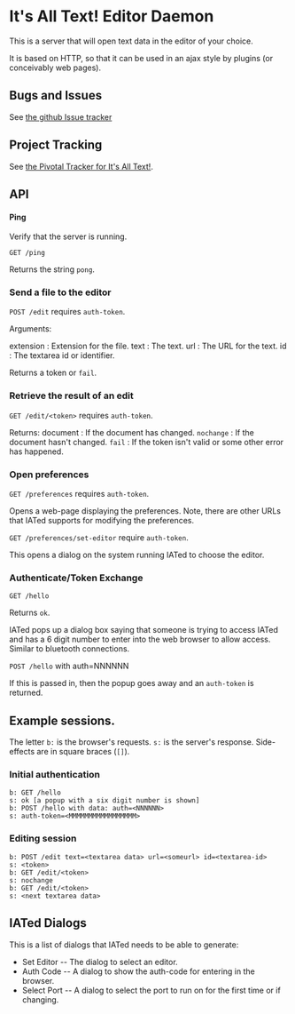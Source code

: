# It's All Text! Editor Daemon

This is a server that will open text data in the editor of your
choice.

It is based on HTTP, so that it can be used in an ajax style by
plugins (or conceivably web pages).

## Bugs and Issues

See [the github Issue tracker](https://github.com/docwhat/iated/issues)

## Project Tracking

See
[the Pivotal Tracker for It's All Text!](https://www.pivotaltracker.com/projects/178151).

## API

#### Ping

Verify that the server is running.

`GET /ping`

Returns the string `pong`.

### Send a file to the editor

`POST /edit` requires `auth-token`.

Arguments:

extension
: Extension for the file.
text
: The text.
url
: The URL for the text.
id
: The textarea id or identifier.

Returns a token or `fail`.

### Retrieve the result of an edit

`GET /edit/<token>` requires `auth-token`.

Returns:
document
: If the document has changed.
`nochange`
: If the document hasn't changed.
`fail`
: If the token isn't valid or some other error has happened.

### Open preferences

`GET /preferences` requires `auth-token`.

Opens a web-page displaying the preferences.  Note, there are other
URLs that IATed supports for modifying the preferences.

`GET /preferences/set-editor` require `auth-token`.

This opens  a dialog on the system running IATed to choose the editor.

### Authenticate/Token Exchange

`GET /hello`

Returns `ok`.

IATed pops up a dialog box saying that someone is trying to access
IATed and has a 6 digit number to enter into the web browser to allow
access.  Similar to bluetooth connections.

`POST /hello` with auth=NNNNNN

If this is passed in, then the popup goes away and an `auth-token` is
returned.

## Example sessions.

The letter `b:` is the browser's requests. `s:` is the server's
response.  Side-effects are in square braces (`[]`).

### Initial authentication

    b: GET /hello
    s: ok [a popup with a six digit number is shown]
    b: POST /hello with data: auth=<NNNNNN>
    s: auth-token=<MMMMMMMMMMMMMMMMM>

### Editing session

    b: POST /edit text=<textarea data> url=<someurl> id=<textarea-id>
    s: <token>
    b: GET /edit/<token>
    s: nochange
    b: GET /edit/<token>
    s: <next textarea data>

## IATed Dialogs

This is a list of dialogs that IATed needs to be able to generate:

* Set Editor -- The dialog to select an editor.
* Auth Code -- A dialog to show the auth-code for entering in the
  browser.
* Select Port -- A dialog to select the port to run on for the first
  time or if changing.
